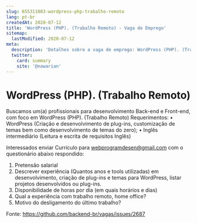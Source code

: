 ```yaml
---
slug: 655311083-wordpress-php-trabalho-remoto
lang: pt-br
createdAt: 2020-07-12
title: 'WordPress (PHP). (Trabalho Remoto) - Vaga de Emprego'
sitemap:
  lastModified: 2020-07-12
meta:
  description: 'Detalhes sobre a vaga de emprego: WordPress (PHP). (Trabalho Remoto)'
  twitter:
    card: summary
    site: '@nawarian'
---
```


# WordPress (PHP). (Trabalho Remoto)

Buscamos um(a) profissionais para desenvolvimento Back-end e Front-end, com foco em WordPress (PHP). (Trabalho Remoto)
Requerimentos: 
•	WordPress (Criação e desenvolvimento de plug-ins, customização de temas bem como desenvolvimento de temas do zero);
•	Inglês intermediário (Leitura e escrita de requisitos Inglês)
 
Interessados enviar Currículo para webprogramdesen@gmail.com com o questionário abaixo respondido: 
1.	Pretensão salarial
2.	Descrever experiência (Quantos anos e tools utilizadas) em desenvolvimento, criação de plug-ins e temas para WordPress, listar projetos desenvolvidos ou plug-ins.
3.	Disponibilidade de horas por dia (em quais horários e dias)
4.	Qual a experiência com trabalho remoto, home office?
5.	Motivo do desligamento do último trabalho?



Fonte: https://github.com/backend-br/vagas/issues/2687